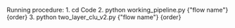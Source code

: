 Running procedure:
	1. cd Code
	2. python working_pipeline.py {"flow name"} {order}
	3. python two_layer_clu_v2.py {"flow name"} {order}